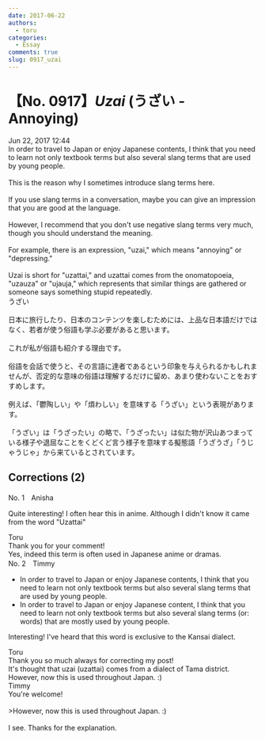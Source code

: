 ```yaml
---
date: 2017-06-22
authors:
  - toru
categories:
  - Essay
comments: true
slug: 0917_uzai
---
```


# 【No. 0917】<strong><em>Uzai</strong></em> (うざい - Annoying)
<div class="date">Jun 22, 2017 12:44</div>
<div id="post"><div id="body_show_ori">
In order to travel to Japan or enjoy Japanese contents, I think that you need to learn not only textbook terms but also several slang terms that are used by young people.<br/><br/>This is the reason why I sometimes introduce slang terms here.<br/><br/>If you use slang terms in a conversation, maybe you can give an impression that you are good at the language.<br/><br/>However, I recommend that you don't use negative slang terms very much, though you should understand the meaning.<br/><br/>For example, there is an expression, "uzai," which means "annoying" or "depressing."<br/><br/>Uzai is short for "uzattai," and uzattai comes from the onomatopoeia, "uzauza" or "ujauja," which represents that similar things are gathered or someone says something stupid repeatedly.
</div></div>

<!-- more -->

<div id="post_ja"><div id="body_show_mo">
うざい<br/><br/>日本に旅行したり、日本のコンテンツを楽しむためには、上品な日本語だけではなく、若者が使う俗語も学ぶ必要があると思います。<br/><br/>これが私が俗語も紹介する理由です。<br/><br/>俗語を会話で使うと、その言語に達者であるという印象を与えられるかもしれませんが、否定的な意味の俗語は理解するだけに留め、あまり使わないことをおすすめします。<br/><br/>例えば、「鬱陶しい」や「煩わしい」を意味する「うざい」という表現があります。<br/><br/>「うざい」は「うざったい」の略で、「うざったい」は似た物が沢山あつまっている様子や退屈なことをくどくど言う様子を意味する擬態語「うざうざ」「うじゃうじゃ」から来ているとされています。
</div></div>

## Corrections (2)
<div id="block"><div class="first_name"> No. 1　<span class="just_name">Anisha</span></div><div id="block2">
<p class="comment_small">
 Quite interesting! I often hear this in anime. Although I didn't know it came from the word "Uzattai"
</p>

</div><div class="name"><span class="just_name">Toru</span><br>
Thank you for your comment!<br/>Yes, indeed this term is often used in Japanese anime or dramas.
</div>
</div>
<div id="block"><div class="first_name"> No. 2　<span class="just_name">Timmy</span></div><div id="block2">
<ul class="correction_field">
<li class="incorrect">In order to travel to Japan or enjoy Japanese contents, I think that you need to learn not only textbook terms but also several slang terms that are used by young people.</li>
<li class="corrected correct">
In order to travel to Japan or enjoy Japanese content, I think that you need to learn not only textbook terms but also several slang terms (or: <span class="f_blue">words</span>) that are <span class="f_blue">mostly</span> used by young people.
</li>
</ul>
<p class="comment_small">
 Interesting! I've heard that this word is exclusive to the Kansai dialect.
</p>

</div><div class="name"><span class="just_name">Toru</span><br>
Thank you so much always for correcting my post!<br/>It's thought that uzai (uzattai) comes from a dialect of Tama district. However, now this is used throughout Japan. :)
</div>
<div class="name"><span class="just_name">Timmy</span><br>
You're welcome!<br/><br/>&gt;However, now this is used throughout Japan. :)<br/><br/>I see. Thanks for the explanation.
</div>
</div>
